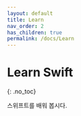 ```yaml
---
layout: default
title: Learn
nav_order: 2
has_children: true
permalink: /docs/Learn
---
```


# Learn Swift
{: .no_toc}

스위프트를 배워 봅시다.